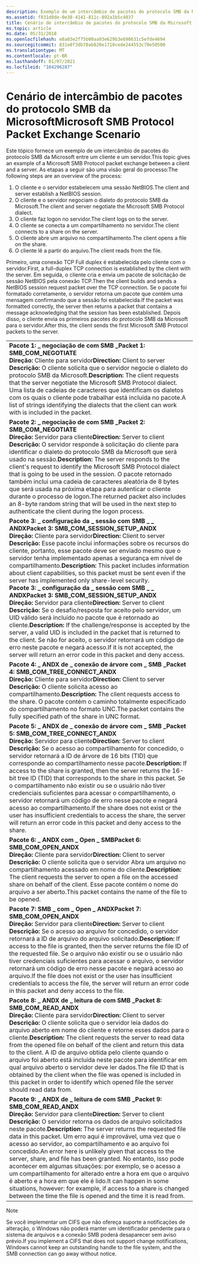 ```yaml
---
description: Exemplo de um intercâmbio de pacotes do protocolo SMB da Microsoft entre um cliente e um servidor.
ms.assetid: f831d0de-0e38-4141-811c-892a1b5c4037
title: Cenário de intercâmbio de pacotes do protocolo SMB da Microsoft
ms.topic: article
ms.date: 05/31/2018
ms.openlocfilehash: e8a03e2f75b00aa93e629b3e698631c5efde4694
ms.sourcegitcommit: 831e8f3db78ab820e1710cede244553c70e50500
ms.translationtype: MT
ms.contentlocale: pt-BR
ms.lasthandoff: 01/07/2021
ms.locfileid: "104296287"
---
```

# <a name="microsoft-smb-protocol-packet-exchange-scenario"></a><span data-ttu-id="16c71-103">Cenário de intercâmbio de pacotes do protocolo SMB da Microsoft</span><span class="sxs-lookup"><span data-stu-id="16c71-103">Microsoft SMB Protocol Packet Exchange Scenario</span></span>

<span data-ttu-id="16c71-104">Este tópico fornece um exemplo de um intercâmbio de pacotes do protocolo SMB da Microsoft entre um cliente e um servidor.</span><span class="sxs-lookup"><span data-stu-id="16c71-104">This topic gives an example of a Microsoft SMB Protocol packet exchange between a client and a server.</span></span> <span data-ttu-id="16c71-105">As etapas a seguir são uma visão geral do processo:</span><span class="sxs-lookup"><span data-stu-id="16c71-105">The following steps are an overview of the process:</span></span>

1.  <span data-ttu-id="16c71-106">O cliente e o servidor estabelecem uma sessão NetBIOS.</span><span class="sxs-lookup"><span data-stu-id="16c71-106">The client and server establish a NetBIOS session.</span></span>
2.  <span data-ttu-id="16c71-107">O cliente e o servidor negociam o dialeto do protocolo SMB da Microsoft.</span><span class="sxs-lookup"><span data-stu-id="16c71-107">The client and server negotiate the Microsoft SMB Protocol dialect.</span></span>
3.  <span data-ttu-id="16c71-108">O cliente faz logon no servidor.</span><span class="sxs-lookup"><span data-stu-id="16c71-108">The client logs on to the server.</span></span>
4.  <span data-ttu-id="16c71-109">O cliente se conecta a um compartilhamento no servidor.</span><span class="sxs-lookup"><span data-stu-id="16c71-109">The client connects to a share on the server.</span></span>
5.  <span data-ttu-id="16c71-110">O cliente abre um arquivo no compartilhamento.</span><span class="sxs-lookup"><span data-stu-id="16c71-110">The client opens a file on the share.</span></span>
6.  <span data-ttu-id="16c71-111">O cliente lê a partir do arquivo.</span><span class="sxs-lookup"><span data-stu-id="16c71-111">The client reads from the file.</span></span>

<span data-ttu-id="16c71-112">Primeiro, uma conexão TCP Full duplex é estabelecida pelo cliente com o servidor.</span><span class="sxs-lookup"><span data-stu-id="16c71-112">First, a full-duplex TCP connection is established by the client with the server.</span></span> <span data-ttu-id="16c71-113">Em seguida, o cliente cria e envia um pacote de solicitação de sessão NetBIOS pela conexão TCP.</span><span class="sxs-lookup"><span data-stu-id="16c71-113">Then the client builds and sends a NetBIOS session request packet over the TCP connection.</span></span> <span data-ttu-id="16c71-114">Se o pacote foi formatado corretamente, o servidor retorna um pacote que contém uma mensagem confirmando que a sessão foi estabelecida.</span><span class="sxs-lookup"><span data-stu-id="16c71-114">If the packet was formatted correctly, the server then returns a packet that contains a message acknowledging that the session has been established.</span></span> <span data-ttu-id="16c71-115">Depois disso, o cliente envia os primeiros pacotes do protocolo SMB da Microsoft para o servidor.</span><span class="sxs-lookup"><span data-stu-id="16c71-115">After this, the client sends the first Microsoft SMB Protocol packets to the server.</span></span>



|                                                                                                                                                                                                                                                                                                                                                                                                                                                                                                                                                                                                                                              |
|----------------------------------------------------------------------------------------------------------------------------------------------------------------------------------------------------------------------------------------------------------------------------------------------------------------------------------------------------------------------------------------------------------------------------------------------------------------------------------------------------------------------------------------------------------------------------------------------------------------------------------------------|
| <span data-ttu-id="16c71-116">**Pacote 1: \_ negociação de com SMB \_**</span><span class="sxs-lookup"><span data-stu-id="16c71-116">**Packet 1:  SMB\_COM\_NEGOTIATE**</span></span><br/> <span data-ttu-id="16c71-117">**Direção:** Cliente para servidor</span><span class="sxs-lookup"><span data-stu-id="16c71-117">**Direction:** Client to server</span></span><br/> <span data-ttu-id="16c71-118">**Descrição:** O cliente solicita que o servidor negocie o dialeto do protocolo SMB da Microsoft.</span><span class="sxs-lookup"><span data-stu-id="16c71-118">**Description:** The client requests that the server negotiate the Microsoft SMB Protocol dialect.</span></span> <span data-ttu-id="16c71-119">Uma lista de cadeias de caracteres que identificam os dialetos com os quais o cliente pode trabalhar está incluída no pacote.</span><span class="sxs-lookup"><span data-stu-id="16c71-119">A list of strings identifying the dialects that the client can work with is included in the packet.</span></span><br/>                                                                                                                                                                                                                                                                                                                                   |
| <span data-ttu-id="16c71-120">**Pacote 2: \_ negociação de com SMB \_**</span><span class="sxs-lookup"><span data-stu-id="16c71-120">**Packet 2:  SMB\_COM\_NEGOTIATE**</span></span><br/> <span data-ttu-id="16c71-121">**Direção:** Servidor para cliente</span><span class="sxs-lookup"><span data-stu-id="16c71-121">**Direction:** Server to client</span></span><br/> <span data-ttu-id="16c71-122">**Descrição:** O servidor responde à solicitação do cliente para identificar o dialeto do protocolo SMB da Microsoft que será usado na sessão.</span><span class="sxs-lookup"><span data-stu-id="16c71-122">**Description:** The server responds to the client's request to identify the Microsoft SMB Protocol dialect that is going to be used in the session.</span></span> <span data-ttu-id="16c71-123">O pacote retornado também inclui uma cadeia de caracteres aleatória de 8 bytes que será usada na próxima etapa para autenticar o cliente durante o processo de logon.</span><span class="sxs-lookup"><span data-stu-id="16c71-123">The returned packet also includes an 8-byte random string that will be used in the next step to authenticate the client during the logon process.</span></span><br/>                                                                                                                                                                                                                                   |
| <span data-ttu-id="16c71-124">**Pacote 3: \_ configuração da \_ sessão com SMB \_ \_ ANDX**</span><span class="sxs-lookup"><span data-stu-id="16c71-124">**Packet 3:  SMB\_COM\_SESSION\_SETUP\_ANDX**</span></span><br/> <span data-ttu-id="16c71-125">**Direção:** Cliente para servidor</span><span class="sxs-lookup"><span data-stu-id="16c71-125">**Direction:** Client to server</span></span><br/> <span data-ttu-id="16c71-126">**Descrição:** Esse pacote inclui informações sobre os recursos do cliente, portanto, esse pacote deve ser enviado mesmo que o servidor tenha implementado apenas a segurança em nível de compartilhamento.</span><span class="sxs-lookup"><span data-stu-id="16c71-126">**Description:** This packet includes information about client capabilities, so this packet must be sent even if the server has implemented only share-level security.</span></span><br/> <span data-ttu-id="16c71-127">**Pacote 3: \_ configuração da \_ sessão com SMB \_ \_ ANDX**</span><span class="sxs-lookup"><span data-stu-id="16c71-127">**Packet 3:  SMB\_COM\_SESSION\_SETUP\_ANDX**</span></span><br/> <span data-ttu-id="16c71-128">**Direção:** Servidor para cliente</span><span class="sxs-lookup"><span data-stu-id="16c71-128">**Direction:** Server to client</span></span><br/> <span data-ttu-id="16c71-129">**Descrição:** Se o desafio/resposta for aceito pelo servidor, um UID válido será incluído no pacote que é retornado ao cliente.</span><span class="sxs-lookup"><span data-stu-id="16c71-129">**Description:** If the challenge/response is accepted by the server, a valid UID is included in the packet that is returned to the client.</span></span> <span data-ttu-id="16c71-130">Se não for aceito, o servidor retornará um código de erro neste pacote e negará acesso.</span><span class="sxs-lookup"><span data-stu-id="16c71-130">If it is not accepted, the server will return an error code in this packet and deny access.</span></span><br/> |
| <span data-ttu-id="16c71-131">**Pacote 4: \_ ANDX de \_ conexão de árvore com \_ SMB \_**</span><span class="sxs-lookup"><span data-stu-id="16c71-131">**Packet 4:  SMB\_COM\_TREE\_CONNECT\_ANDX**</span></span><br/> <span data-ttu-id="16c71-132">**Direção:** Cliente para servidor</span><span class="sxs-lookup"><span data-stu-id="16c71-132">**Direction:** Client to server</span></span><br/> <span data-ttu-id="16c71-133">**Descrição:** O cliente solicita acesso ao compartilhamento.</span><span class="sxs-lookup"><span data-stu-id="16c71-133">**Description:** The client requests access to the share.</span></span> <span data-ttu-id="16c71-134">O pacote contém o caminho totalmente especificado do compartilhamento no formato UNC.</span><span class="sxs-lookup"><span data-stu-id="16c71-134">The packet contains the fully specified path of the share in UNC format.</span></span><br/>                                                                                                                                                                                                                                                                                                                                                                                             |
| <span data-ttu-id="16c71-135">**Pacote 5: \_ ANDX de \_ conexão de árvore com \_ SMB \_**</span><span class="sxs-lookup"><span data-stu-id="16c71-135">**Packet 5:  SMB\_COM\_TREE\_CONNECT\_ANDX**</span></span><br/> <span data-ttu-id="16c71-136">**Direção:** Servidor para cliente</span><span class="sxs-lookup"><span data-stu-id="16c71-136">**Direction:** Server to client</span></span><br/> <span data-ttu-id="16c71-137">**Descrição:** Se o acesso ao compartilhamento for concedido, o servidor retornará a ID de árvore de 16 bits (TID) que corresponde ao compartilhamento nesse pacote.</span><span class="sxs-lookup"><span data-stu-id="16c71-137">**Description:** If access to the share is granted, then the server returns the 16-bit tree ID (TID) that corresponds to the share in this packet.</span></span> <span data-ttu-id="16c71-138">Se o compartilhamento não existir ou se o usuário não tiver credenciais suficientes para acessar o compartilhamento, o servidor retornará um código de erro nesse pacote e negará acesso ao compartilhamento.</span><span class="sxs-lookup"><span data-stu-id="16c71-138">If the share does not exist or the user has insufficient credentials to access the share, the server will return an error code in this packet and deny access to the share.</span></span><br/>                                                                                                                                                                                                 |
| <span data-ttu-id="16c71-139">**Pacote 6: \_ ANDX com \_ Open \_ SMB**</span><span class="sxs-lookup"><span data-stu-id="16c71-139">**Packet 6:  SMB\_COM\_OPEN\_ANDX**</span></span><br/> <span data-ttu-id="16c71-140">**Direção:** Cliente para servidor</span><span class="sxs-lookup"><span data-stu-id="16c71-140">**Direction:** Client to server</span></span><br/> <span data-ttu-id="16c71-141">**Descrição:** O cliente solicita que o servidor Abra um arquivo no compartilhamento acessado em nome do cliente.</span><span class="sxs-lookup"><span data-stu-id="16c71-141">**Description:** The client requests the server to open a file on the accessed share on behalf of the client.</span></span> <span data-ttu-id="16c71-142">Esse pacote contém o nome do arquivo a ser aberto.</span><span class="sxs-lookup"><span data-stu-id="16c71-142">This packet contains the name of the file to be opened.</span></span><br/>                                                                                                                                                                                                                                                                                                                                                                   |
| <span data-ttu-id="16c71-143">**Pacote 7: SMB \_ com \_ Open \_ ANDX**</span><span class="sxs-lookup"><span data-stu-id="16c71-143">**Packet 7:  SMB\_COM\_OPEN\_ANDX**</span></span><br/> <span data-ttu-id="16c71-144">**Direção:** Servidor para cliente</span><span class="sxs-lookup"><span data-stu-id="16c71-144">**Direction:** Server to client</span></span><br/> <span data-ttu-id="16c71-145">**Descrição:** Se o acesso ao arquivo for concedido, o servidor retornará a ID de arquivo do arquivo solicitado.</span><span class="sxs-lookup"><span data-stu-id="16c71-145">**Description:** If access to the file is granted, then the server returns the file ID of the requested file.</span></span> <span data-ttu-id="16c71-146">Se o arquivo não existir ou se o usuário não tiver credenciais suficientes para acessar o arquivo, o servidor retornará um código de erro nesse pacote e negará acesso ao arquivo.</span><span class="sxs-lookup"><span data-stu-id="16c71-146">If the file does not exist or the user has insufficient credentials to access the file, the server will return an error code in this packet and deny access to the file.</span></span><br/>                                                                                                                                                                                                                                                  |
| <span data-ttu-id="16c71-147">**Pacote 8: \_ ANDX de \_ leitura de com SMB \_**</span><span class="sxs-lookup"><span data-stu-id="16c71-147">**Packet 8:  SMB\_COM\_READ\_ANDX**</span></span><br/> <span data-ttu-id="16c71-148">**Direção:** Cliente para servidor</span><span class="sxs-lookup"><span data-stu-id="16c71-148">**Direction:** Client to server</span></span><br/> <span data-ttu-id="16c71-149">**Descrição:** O cliente solicita que o servidor leia dados do arquivo aberto em nome do cliente e retorne esses dados para o cliente.</span><span class="sxs-lookup"><span data-stu-id="16c71-149">**Description:** The client requests the server to read data from the opened file on behalf of the client and return this data to the client.</span></span> <span data-ttu-id="16c71-150">A ID de arquivo obtida pelo cliente quando o arquivo foi aberto está incluída neste pacote para identificar em qual arquivo aberto o servidor deve ler dados.</span><span class="sxs-lookup"><span data-stu-id="16c71-150">The file ID that is obtained by the client when the file was opened is included in this packet in order to identify which opened file the server should read data from.</span></span><br/>                                                                                                                                                                                                                   |
| <span data-ttu-id="16c71-151">**Pacote 9: \_ ANDX de \_ leitura de com SMB \_**</span><span class="sxs-lookup"><span data-stu-id="16c71-151">**Packet 9:  SMB\_COM\_READ\_ANDX**</span></span><br/> <span data-ttu-id="16c71-152">**Direção:** Servidor para cliente</span><span class="sxs-lookup"><span data-stu-id="16c71-152">**Direction:** Server to client</span></span><br/> <span data-ttu-id="16c71-153">**Descrição:** O servidor retorna os dados de arquivo solicitados neste pacote.</span><span class="sxs-lookup"><span data-stu-id="16c71-153">**Description:** The server returns the requested file data in this packet.</span></span> <span data-ttu-id="16c71-154">Um erro aqui é improvável, uma vez que o acesso ao servidor, ao compartilhamento e ao arquivo foi concedido.</span><span class="sxs-lookup"><span data-stu-id="16c71-154">An error here is unlikely given that access to the server, share, and file has been granted.</span></span> <span data-ttu-id="16c71-155">No entanto, isso pode acontecer em algumas situações: por exemplo, se o acesso a um compartilhamento for alterado entre a hora em que o arquivo é aberto e a hora em que ele é lido.</span><span class="sxs-lookup"><span data-stu-id="16c71-155">It can happen in some situations, however: for example, if access to a share is changed between the time the file is opened and the time it is read from.</span></span><br/>                                                                                                                                                                                                      |



 

> [!Note]  
> <span data-ttu-id="16c71-156">Se você implementar um CIFS que não ofereça suporte a notificações de alteração, o Windows não poderá manter um identificador pendente para o sistema de arquivos e a conexão SMB poderá desaparecer sem aviso prévio.</span><span class="sxs-lookup"><span data-stu-id="16c71-156">If you implement a CIFS that does not support change notifications, Windows cannot keep an outstanding handle to the file system, and the SMB connection can go away without notice.</span></span>

 

 

 




